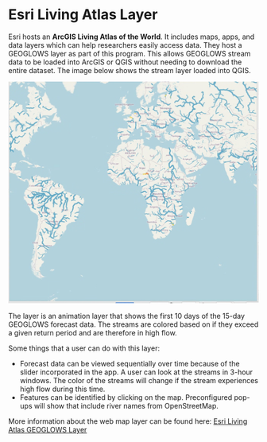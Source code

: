 # Esri Living Atlas Layer

Esri hosts an **ArcGIS Living Atlas of the World**. It includes maps, apps, and data layers which can help researchers easily access data. They host a GEOGLOWS layer as part of this program. This allows GEOGLOWS stream data to be loaded into ArcGIS or QGIS without needing to download the entire dataset. The image below shows the stream layer loaded into QGIS.

![screenshot](imagen.png)


The layer is an animation layer that shows the first 10 days of the 15-day GEOGLOWS forecast data. The streams are colored based on if they exceed a given return period and are therefore in high flow. 

Some things that a user can do with this layer:

- Forecast data can be viewed sequentially over time because of the slider incorporated in the app. A user can look at the streams in 3-hour windows. The color of the streams will change if the stream experiences high flow during this time.
- Features can be identified by clicking on the map. Preconfigured pop-ups will show that include river names from OpenStreetMap.

More information about the web map layer can be found here: [Esri Living Atlas GEOGLOWS Layer](https://www.arcgis.com/home/item.html?id=8f0573e0c0b9491dbeafde9c72ccf02b)
